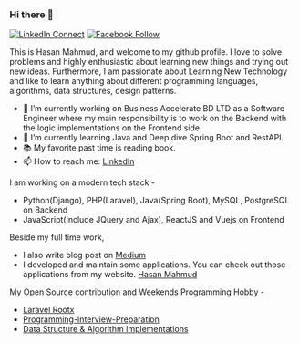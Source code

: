 ### Hi there 👋

[![LinkedIn Connect](https://img.shields.io/badge/%20-Connect-black?color=14171A&labelColor=212121&logo=linkedin&logoColor=ffffff)](https://www.linkedin.com/in/codemechanix/)
[![Facebook Follow](https://img.shields.io/badge/%20-Connect-black?color=14171A&labelColor=1976d2&logo=facebook&logoColor=ffffff)](https://www.facebook.com/codemechanix/)

This is Hasan Mahmud, and welcome to my github profile. I love to solve problems and highly enthusiastic about learning new things and trying out new ideas. Furthermore, I am passionate about Learning New Technology and like to learn anything about different programming languages, algorithms, data structures, design patterns.

- 🔭 I’m currently working on Business Accelerate BD LTD as a Software Engineer where my main responsibility is to work on the Backend with the logic implementations on the Frontend side.
- 🌱 I’m currently learning Java and Deep dive Spring Boot and RestAPI.
- 📚 My favorite past time is reading book.
- 📫 How to reach me: [LinkedIn](https://www.linkedin.com/in/codemechanix/)

I am working on a modern tech stack -
- Python(Django), PHP(Laravel), Java(Spring Boot), MySQL, PostgreSQL on Backend
- JavaScript(Include JQuery and Ajax), ReactJS and Vuejs on Frontend

Beside my full time work,
- I also write blog post on [Medium](https://medium.com/@codemechanix)
- I developed and maintain some applications. You can check out those applications from my website. [Hasan Mahmud](https://sites.google.com/view/codemechanixhasan/home)

My Open Source contribution and Weekends Programming Hobby -
- [Laravel Rootx](https://github.com/Laravel-RootX)
- [Programming-Interview-Preparation](https://github.com/Programming-Interview-Preparation)
- [Data Structure & Algorithm Implementations](https://github.com/Algo-Archive)
<!--
<p align="center"> <img src="https://github-readme-stats.vercel.app/api?username=codemechanix&show_icons=true" alt="codemechanix" /> </h1>

- 👯 I’m looking to collaborate on ...
- 🤔 I’m looking for help with ...
- 💬 Ask me about ...
- 😄 Pronouns: ...
- ⚡ Fun fact: ...
-->
